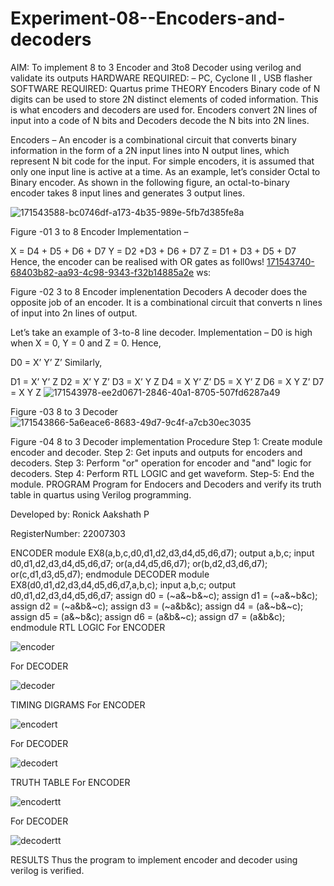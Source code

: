 # Experiment-08--Encoders-and-decoders

AIM: To implement 8 to 3 Encoder and 3to8 Decoder using verilog and validate its outputs
HARDWARE REQUIRED: – PC, Cyclone II , USB flasher
SOFTWARE REQUIRED: Quartus prime
THEORY
Encoders
Binary code of N digits can be used to store 2N distinct elements of coded information. This is what encoders and decoders are used for. Encoders convert 2N lines of input into a code of N bits and Decoders decode the N bits into 2N lines.

Encoders – An encoder is a combinational circuit that converts binary information in the form of a 2N input lines into N output lines, which represent N bit code for the input. For simple encoders, it is assumed that only one input line is active at a time.
As an example, let’s consider Octal to Binary encoder. As shown in the following figure, an octal-to-binary encoder takes 8 input lines and generates 3 output lines.


![171543588-bc0746df-a173-4b35-989e-5fb7d385fe8a](https://user-images.githubusercontent.com/121932143/214296047-cfe68c3d-546a-4cfd-99ed-9d04236b9369.png)

Figure -01 3 to 8 Encoder
Implementation –

X = D4 + D5 + D6 + D7 Y = D2 +D3 + D6 + D7 Z = D1 + D3 + D5 + D7 Hence, the encoder can be realised with OR gates as foll0ws!
[171543740-68403b82-aa93-4c98-9343-f32b14885a2e](https://user-images.githubusercontent.com/121932143/214296110-a22619b8-2775-4365-9470-14e2ebde3ff5.png)
ws:




Figure -02 3 to 8 Encoder implenentation
Decoders
A decoder does the opposite job of an encoder. It is a combinational circuit that converts n lines of input into 2n lines of output.

Let’s take an example of 3-to-8 line decoder. Implementation – D0 is high when X = 0, Y = 0 and Z = 0. Hence,

D0 = X’ Y’ Z’ Similarly,

D1 = X’ Y’ Z D2 = X’ Y Z’ D3 = X’ Y Z D4 = X Y’ Z’ D5 = X Y’ Z D6 = X Y Z’ D7 = X Y Z
![171543978-ee2d0671-2846-40a1-8705-507fd6287a49](https://user-images.githubusercontent.com/121932143/214296273-861bbfa0-d65a-4069-8de4-32d32e0f26d9.png)






Figure -03 8 to 3 Decoder
![171543866-5a6eace6-8683-49d7-9c4f-a7cb30ec3035](https://user-images.githubusercontent.com/121932143/214296330-1e9c3a42-8da3-4c80-b75d-1b1881958751.png)




Figure -04 8 to 3 Decoder implementation
Procedure
Step 1: Create module encoder and decoder.
Step 2: Get inputs and outputs for encoders and decoders.
Step 3: Perform "or" operation for encoder and "and" logic for decoders.
Step 4: Perform RTL LOGIC and get waveform.
Step-5: End the module.
PROGRAM
Program for Endocers and Decoders and verify its truth table in quartus using Verilog programming.

Developed by: Ronick Aakshath P

RegisterNumber: 22007303

ENCODER
module EX8(a,b,c,d0,d1,d2,d3,d4,d5,d6,d7);
output a,b,c;
input d0,d1,d2,d3,d4,d5,d6,d7;
or(a,d4,d5,d6,d7);
or(b,d2,d3,d6,d7);
or(c,d1,d3,d5,d7);
endmodule
DECODER
module EX8(d0,d1,d2,d3,d4,d5,d6,d7,a,b,c);
input a,b,c;
output d0,d1,d2,d3,d4,d5,d6,d7;
assign d0 = (~a&~b&~c);
assign d1 = (~a&~b&c);
assign d2 = (~a&b&~c);
assign d3 = (~a&b&c);
assign d4 = (a&~b&~c);
assign d5 = (a&~b&c);
assign d6 = (a&b&~c);
assign d7 = (a&b&c);
endmodule
RTL LOGIC
For ENCODER


![encoder](https://user-images.githubusercontent.com/121932143/214296451-b098d01a-c5f4-49ca-a80b-d25f778f6296.png)





For DECODER



![decoder](https://user-images.githubusercontent.com/121932143/214296498-1e714ef7-4011-4bd7-882a-affc34b8b4a3.png)




TIMING DIGRAMS
For ENCODER



![encodert](https://user-images.githubusercontent.com/121932143/214296731-d2a5c06c-8205-427d-af37-9edf552ce325.png)



For DECODER


![decodert](https://user-images.githubusercontent.com/121932143/214296751-a4d3f501-243e-49f1-8094-a44b7034e958.png)




TRUTH TABLE
For ENCODER



![encodertt](https://user-images.githubusercontent.com/121932143/214296778-f1396a14-80d4-47ab-8b00-3e0167454d28.png)


For DECODER



![decodertt](https://user-images.githubusercontent.com/121932143/214296808-f013e7ed-db1d-4312-b75c-f24040aec544.png)




RESULTS
Thus the program to implement encoder and decoder using verilog is verified.
